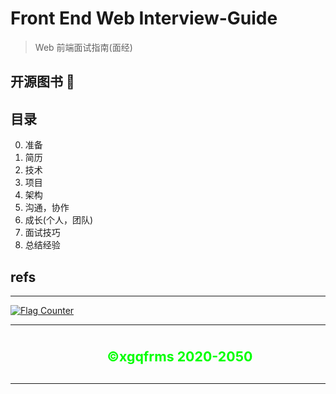 # Front End Web Interview-Guide

> Web 前端面试指南(面经)

## 开源图书 📖


## 目录

0. 准备
1. 简历
2. 技术
3. 项目
4. 架构
5. 沟通，协作
6. 成长(个人，团队)
7. 面试技巧
8. 总结经验


## refs



***

<div>
  <a href="https://info.flagcounter.com/euf4">
    <img src="https://s11.flagcounter.com/count2/euf4/bg_000000/txt_00FF00/border_FF00FF/columns_3/maxflags_12/viewers_0/labels_1/pageviews_1/flags_0/percent_1/" alt="Flag Counter" border="0">
  </a>
</div>


***

<blockquote style="display: flex; flex-flow: column; align-items: center; justify-content: center; text-align: center; border: none;">
  <h3><strong><span style="font-size: 16pt; color: #00ff00;">&copy;xgqfrms 2020-<span data-uid="copyright-aside">2050</span></strong></span</h3>
</blockquote>

***

